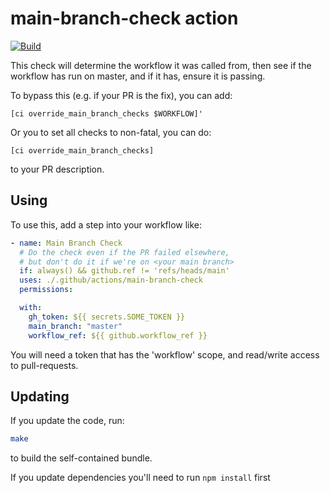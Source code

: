 # main-branch-check action

[![Build](https://github.com/openai/main-branch-check-action/actions/workflows/build.yaml/badge.svg?branch=main)](https://github.com/openai/main-branch-check-action/actions/workflows/build.yaml)

This check will determine the workflow it was called from, then
see if the workflow has run on master, and if it has, ensure
it is passing.

To bypass this (e.g. if your PR is the fix), you can add:
```
[ci override_main_branch_checks $WORKFLOW]'
```

Or you to set all checks to non-fatal, you can do:

```
[ci override_main_branch_checks]
```

to your PR description.

## Using

To use this, add a step into your workflow like:

```yaml
- name: Main Branch Check
  # Do the check even if the PR failed elsewhere,
  # but don't do it if we're on <your main branch>
  if: always() && github.ref != 'refs/heads/main'
  uses: ./.github/actions/main-branch-check
  permissions:

  with:
    gh_token: ${{ secrets.SOME_TOKEN }}
    main_branch: "master"
    workflow_ref: ${{ github.workflow_ref }}
```

You will need a token that has the 'workflow' scope,
and read/write access to pull-requests.

## Updating

If you update the code, run:

```bash
make
```

to build the self-contained bundle.

If you update dependencies you'll need to run `npm install` first

